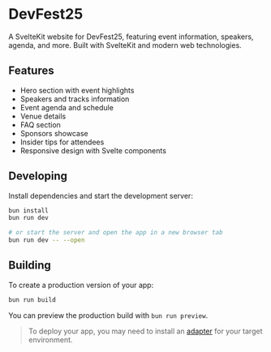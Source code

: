 # DevFest25

A SvelteKit website for DevFest25, featuring event information, speakers, agenda, and more. Built with SvelteKit and modern web technologies.

## Features

- Hero section with event highlights
- Speakers and tracks information
- Event agenda and schedule
- Venue details
- FAQ section
- Sponsors showcase
- Insider tips for attendees
- Responsive design with Svelte components

## Developing

Install dependencies and start the development server:

```sh
bun install
bun run dev

# or start the server and open the app in a new browser tab
bun run dev -- --open
```

## Building

To create a production version of your app:

```sh
bun run build
```

You can preview the production build with `bun run preview`.

> To deploy your app, you may need to install an [adapter](https://svelte.dev/docs/kit/adapters) for your target environment.
